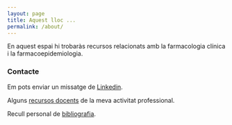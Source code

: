 ```yaml
---
layout: page
title: Aquest lloc ...
permalink: /about/
---
```


En aquest espai hi trobaràs recursos relacionats amb la farmacologia clínica i la farmacoepidemiologia. 

### Contacte 

Em pots enviar un missatge de <a href="https://www.linkedin.com/in/jepcastel" target="_blank">Linkedin</a>.

Alguns <a href="https://slides.com/jepcastel/decks/farmacologia" target="_blank"> recursos docents</a> de la meva activitat professional.

Recull personal de <a href="https://www.bibsonomy.org/user/jepcastel" target="_blank">bibliografia</a>.
